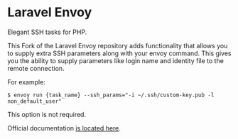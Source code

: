 # Laravel Envoy

Elegant SSH tasks for PHP.

This Fork of the Laravel Envoy repository adds functionality that allows you to supply extra SSH parameters along with your envoy command. This gives you the ability to supply parameters like login name and identity file to the remote connection.

For example:
```
$ envoy run {task_name} --ssh_params="-i ~/.ssh/custom-key.pub -l non_default_user"
```

This option is not required.


Official documentation [is located here](http://laravel.com/docs/envoy).
